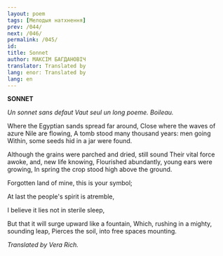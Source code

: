 ```yaml
---
layout: poem
tags: [Мелодыя натхнення]
prev: /044/
next: /046/
permalink: /045/
id: 
title: Sonnet
author: МАКСІМ БАГДАНОВІЧ
translator: Translated by 
lang: enor: Translated by 
lang: en
---
```



 
**SONNET**

_Un sonnet sans defaut Vaut seul un long poeme. Boileau._

Where the Egyptian sands spread far around, Close where the waves of azure Nile are flowing, A tomb stood many thousand years: men going Within, some seeds hid in a jar were found.

Although the grains were parched and dried, still sound Their vital force awoke, and, new life knowing, Flourished abundantly, young ears were growing, In spring the crop stood high above the ground.

Forgotten land of mine, this is your symbol;

At last the people's spirit is atremble,

I believe it lies not in sterile sleep,

But that it will surge upward like a fountain, Which, rushing in a mighty, sounding leap, Pierces the soil, into free spaces mounting.

_Translated by Vera Rich._
